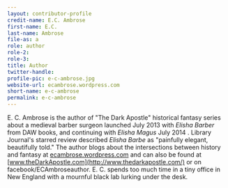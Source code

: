 ```yaml
---
layout: contributor-profile
credit-name: E.C. Ambrose
first-name: E.C.
last-name: Ambrose
file-as: a
role: author
role-2:
role-3:
title: Author
twitter-handle:
profile-pic: e-c-ambrose.jpg
website-url: ecambrose.wordpress.com
short-name: e-c-ambrose
permalink: e-c-ambrose
---
```


E. C. Ambrose is the author of "The Dark Apostle" historical fantasy series about a medieval barber surgeon launched July 2013 with _Elisha Barber_ from DAW books, and continuing with _Elisha Magus_ July 2014 . Library Journal's starred review described _Elisha Barbe_ as "painfully elegant, beautifully told." The author blogs about the intersections between history and fantasy at [ecambrose.wordpress.com](http://ecambrose.wordpress.com/) and can also be found at  [www.theDarkApostle.com](http://www.thedarkapostle.com/) or on facebook/ECAmbroseauthor.  E. C. spends too much time in a tiny office in New England with a mournful black lab lurking under the desk.
